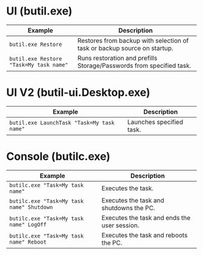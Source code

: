 # UI (butil.exe)

| Example                                               | Description                                                                                                       |
| ----------------------------------------------------- | ----------------------------------------------------------------------------------------------------------------- |
| `butil.exe Restore`                                   | Restores from backup with selection of task or backup source on startup.                                          |
| `butil.exe Restore "Task=My task name"`               | Runs restoration and prefills Storage/Passwords from specified task.                                              |

# UI V2 (butil-ui.Desktop.exe)

| Example                                               | Description                                                                                                       |
| ----------------------------------------------------- | ----------------------------------------------------------------------------------------------------------------- |
| `butil.exe LaunchTask "Task=My task name"`            | Launches specified task.                                                                                          |

# Console (butilc.exe)

| Example                                   | Description                                           |
| ----------------------------------------- | ----------------------------------------------------- |
| `butilc.exe "Task=My task name"`          | Executes the task.                                    |
| `butilc.exe "Task=My task name" Shutdown` | Executes the task and shutdowns the PC.               |
| `butilc.exe "Task=My task name" LogOff`   | Executes the task and ends the user session.          |
| `butilc.exe "Task=My task name" Reboot`   | Executes the task and reboots the PC.                 |